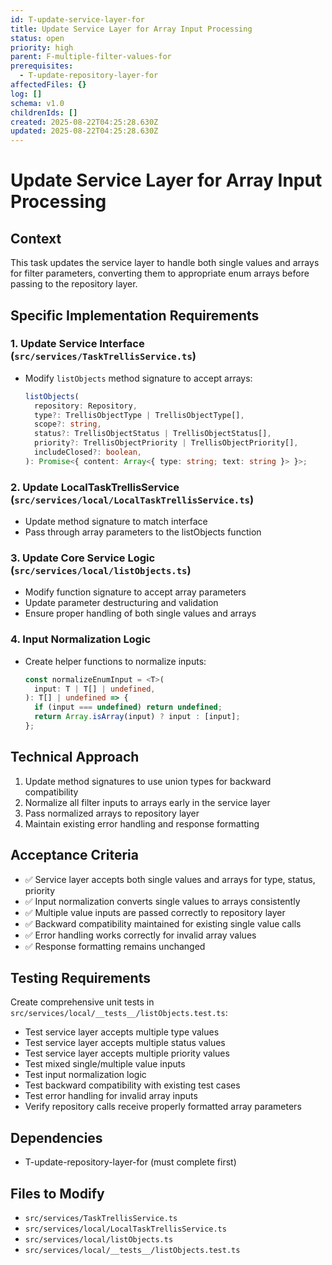 ```yaml
---
id: T-update-service-layer-for
title: Update Service Layer for Array Input Processing
status: open
priority: high
parent: F-multiple-filter-values-for
prerequisites:
  - T-update-repository-layer-for
affectedFiles: {}
log: []
schema: v1.0
childrenIds: []
created: 2025-08-22T04:25:28.630Z
updated: 2025-08-22T04:25:28.630Z
---
```


# Update Service Layer for Array Input Processing

## Context

This task updates the service layer to handle both single values and arrays for filter parameters, converting them to appropriate enum arrays before passing to the repository layer.

## Specific Implementation Requirements

### 1. Update Service Interface (`src/services/TaskTrellisService.ts`)

- Modify `listObjects` method signature to accept arrays:
  ```typescript
  listObjects(
    repository: Repository,
    type?: TrellisObjectType | TrellisObjectType[],
    scope?: string,
    status?: TrellisObjectStatus | TrellisObjectStatus[],
    priority?: TrellisObjectPriority | TrellisObjectPriority[],
    includeClosed?: boolean,
  ): Promise<{ content: Array<{ type: string; text: string }> }>;
  ```

### 2. Update LocalTaskTrellisService (`src/services/local/LocalTaskTrellisService.ts`)

- Update method signature to match interface
- Pass through array parameters to the listObjects function

### 3. Update Core Service Logic (`src/services/local/listObjects.ts`)

- Modify function signature to accept array parameters
- Update parameter destructuring and validation
- Ensure proper handling of both single values and arrays

### 4. Input Normalization Logic

- Create helper functions to normalize inputs:
  ```typescript
  const normalizeEnumInput = <T>(
    input: T | T[] | undefined,
  ): T[] | undefined => {
    if (input === undefined) return undefined;
    return Array.isArray(input) ? input : [input];
  };
  ```

## Technical Approach

1. Update method signatures to use union types for backward compatibility
2. Normalize all filter inputs to arrays early in the service layer
3. Pass normalized arrays to repository layer
4. Maintain existing error handling and response formatting

## Acceptance Criteria

- ✅ Service layer accepts both single values and arrays for type, status, priority
- ✅ Input normalization converts single values to arrays consistently
- ✅ Multiple value inputs are passed correctly to repository layer
- ✅ Backward compatibility maintained for existing single value calls
- ✅ Error handling works correctly for invalid array values
- ✅ Response formatting remains unchanged

## Testing Requirements

Create comprehensive unit tests in `src/services/local/__tests__/listObjects.test.ts`:

- Test service layer accepts multiple type values
- Test service layer accepts multiple status values
- Test service layer accepts multiple priority values
- Test mixed single/multiple value inputs
- Test input normalization logic
- Test backward compatibility with existing test cases
- Test error handling for invalid array inputs
- Verify repository calls receive properly formatted array parameters

## Dependencies

- T-update-repository-layer-for (must complete first)

## Files to Modify

- `src/services/TaskTrellisService.ts`
- `src/services/local/LocalTaskTrellisService.ts`
- `src/services/local/listObjects.ts`
- `src/services/local/__tests__/listObjects.test.ts`
